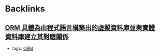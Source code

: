 
# Backlinks
## [ORM 具體為由程式語言構築出的虛擬資料庫並與實體資料庫建立其對應關係](<ORM 具體為由程式語言構築出的虛擬資料庫並與實體資料庫建立其對應關係.md>)
- tags: [ORM](<ORM.md>)

